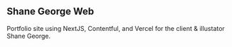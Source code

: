 
## Shane George Web

Portfolio site using NextJS, Contentful, and Vercel for the client & illustator Shane George. 
